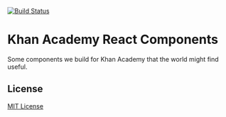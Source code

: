 [![Build Status](https://travis-ci.org/Khan/react-components.svg?branch=master)](https://travis-ci.org/Khan/react-components)

# Khan Academy React Components

Some components we build for Khan Academy that the world might find useful.

## License

[MIT License](http://opensource.org/licenses/MIT)
